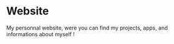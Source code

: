# Website

My personnal website, were you can find my projects, apps, and informations about myself !
